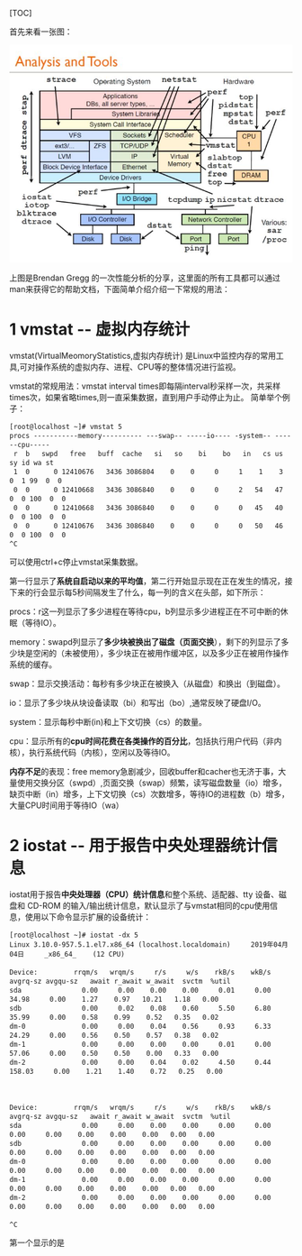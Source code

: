 [TOC]

首先来看一张图：

![config](./images/1.jpg)

上图是Brendan Gregg 的一次性能分析的分享，这里面的所有工具都可以通过man来获得它的帮助文档，下面简单介绍介绍一下常规的用法：

# 1 vmstat -- 虚拟内存统计

vmstat(VirtualMeomoryStatistics,虚拟内存统计) 是Linux中监控内存的常用工具,可对操作系统的虚拟内存、进程、CPU等的整体情况进行监视。

vmstat的常规用法：vmstat interval times即每隔interval秒采样一次，共采样times次，如果省略times,则一直采集数据，直到用户手动停止为止。 简单举个例子：

```
[root@localhost ~]# vmstat 5
procs -----------memory---------- ---swap-- -----io---- -system-- ------cpu-----
 r  b   swpd   free   buff  cache   si   so    bi    bo   in   cs us sy id wa st
 1  0      0 12410676   3436 3086804    0    0     0     1    1    3  0  1 99  0  0
 0  0      0 12410668   3436 3086840    0    0     0     2   54   47  0  0 100  0  0
 0  0      0 12410668   3436 3086840    0    0     0     0   45   40  0  0 100  0  0
 0  0      0 12410676   3436 3086840    0    0     0     0   50   46  0  0 100  0  0
^C
```

可以使用ctrl+c停止vmstat采集数据。

第一行显示了**系统自启动以来的平均值**，第二行开始显示现在正在发生的情况，接下来的行会显示每5秒间隔发生了什么，每一列的含义在头部，如下所示：

procs：r这一列显示了多少进程在等待cpu，b列显示多少进程正在不可中断的休眠（等待IO）。

memory：swapd列显示了**多少块被换出了磁盘（页面交换**），剩下的列显示了多少块是空闲的（未被使用），多少块正在被用作缓冲区，以及多少正在被用作操作系统的缓存。

swap：显示交换活动：每秒有多少块正在被换入（从磁盘）和换出（到磁盘）。

io：显示了多少块从块设备读取（bi）和写出（bo）,通常反映了硬盘I/O。

system：显示每秒中断(in)和上下文切换（cs）的数量。

cpu：显示所有的**cpu时间花费在各类操作的百分比**，包括执行用户代码（非内核），执行系统代码（内核），空闲以及等待IO。

**内存不足**的表现：free memory急剧减少，回收buffer和cacher也无济于事，大量使用交换分区（swpd）,页面交换（swap）频繁，读写磁盘数量（io）增多，缺页中断（in）增多，上下文切换（cs）次数增多，等待IO的进程数（b）增多，大量CPU时间用于等待IO（wa）

# 2 iostat -- 用于报告中央处理器统计信息

iostat用于报告**中央处理器（CPU）统计信息**和整个系统、适配器、tty 设备、磁盘和 CD\-ROM 的输入/输出统计信息，默认显示了与vmstat相同的cpu使用信息，使用以下命令显示扩展的设备统计：

```
[root@localhost ~]# iostat -dx 5
Linux 3.10.0-957.5.1.el7.x86_64 (localhost.localdomain) 	2019年04月04日 	_x86_64_	(12 CPU)

Device:         rrqm/s   wrqm/s     r/s     w/s    rkB/s    wkB/s avgrq-sz avgqu-sz   await r_await w_await  svctm  %util
sda               0.00     0.00    0.00    0.00     0.01     0.00    34.98     0.00    1.27    0.97   10.21   1.18   0.00
sdb               0.00     0.02    0.08    0.60     5.50     6.80    35.99     0.00    0.58    0.99    0.52   0.35   0.02
dm-0              0.00     0.00    0.04    0.56     0.93     6.33    24.29     0.00    0.56    0.50    0.57   0.38   0.02
dm-1              0.00     0.00    0.00    0.00     0.01     0.00    57.06     0.00    0.50    0.50    0.00   0.33   0.00
dm-2              0.00     0.00    0.04    0.02     4.50     0.44   158.03     0.00    1.21    1.40    0.72   0.25   0.00



Device:         rrqm/s   wrqm/s     r/s     w/s    rkB/s    wkB/s avgrq-sz avgqu-sz   await r_await w_await  svctm  %util
sda               0.00     0.00    0.00    0.00     0.00     0.00     0.00     0.00    0.00    0.00    0.00   0.00   0.00
sdb               0.00     0.00    0.00    0.00     0.00     0.00     0.00     0.00    0.00    0.00    0.00   0.00   0.00
dm-0              0.00     0.00    0.00    0.00     0.00     0.00     0.00     0.00    0.00    0.00    0.00   0.00   0.00
dm-1              0.00     0.00    0.00    0.00     0.00     0.00     0.00     0.00    0.00    0.00    0.00   0.00   0.00
dm-2              0.00     0.00    0.00    0.00     0.00     0.00     0.00     0.00    0.00    0.00    0.00   0.00   0.00

^C
```

第一个显示的是